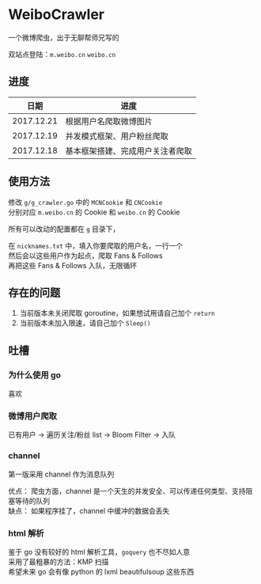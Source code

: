 # WeiboCrawler

一个微博爬虫，出于无聊帮师兄写的   
  
双站点登陆：`m.weibo.cn`    `weibo.cn`

## 进度

| 日期  | 进度  |
|---|---|
| 2017.12.21  | 根据用户名爬取微博图片  |
| 2017.12.19  | 并发模式框架、用户粉丝爬取  |
| 2017.12.18  | 基本框架搭建、完成用户关注者爬取  |


## 使用方法

修改 `g/g_crawler.go` 中的 `MCNCookie` 和 `CNCookie`   
分别对应 `m.weibo.cn` 的 Cookie 和 `weibo.cn`  的 Cookie   

所有可以改动的配置都在 `g` 目录下，

在 `nicknames.txt` 中，填入你要爬取的用户名，一行一个  
然后会以这些用户作为起点，爬取 Fans & Follows  
再把这些 Fans & Follows 入队，无限循环  

## 存在的问题

1. 当前版本未关闭爬取 goroutine，如果想试用请自己加个 `return`   
2. 当前版本未加入限速，请自己加个 `Sleep()`

## 吐槽

### 为什么使用 go

喜欢  

### 微博用户爬取

已有用户 -> 遍历关注/粉丝 list -> Bloom Filter -> 入队  

### channel

第一版采用 channel 作为消息队列  

优点： 爬虫方面，channel 是一个天生的并发安全、可以传递任何类型、支持阻塞等待的队列  
缺点： 如果程序挂了，channel 中缓冲的数据会丢失  

### html 解析

鉴于 go 没有较好的 html 解析工具，`goquery` 也不尽如人意  
采用了最粗暴的方法：KMP 扫描  
希望未来 go 会有像 python 的 lxml beautifulsoup 这些东西  


